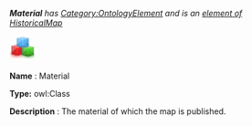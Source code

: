 ___Material__ 
 has
 [Category:OntologyElement](../../Category/OntologyElement "Category:OntologyElement") 
 and is an
 [element of](../../Property/ElementOf "Property:ElementOf") 
[HistoricalMap](../../Submissions/HistoricalMap "Submissions:HistoricalMap")_




  





[![Class](../public/images/thumb/2/27/Class.gif/45px-Class.gif)](../../Image/Class.gif "Class")


__Name__ 
 : Material
 



__Type:__ 
 owl:Class
 



__Description__ 
 : The material of which the map is published.